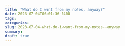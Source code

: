 ```yaml
---
title: "What do I want from my notes, anyway?"
date: 2023-07-04T06:01:36-0400
tags: 
categories: 
slug: 2023-07-04-what-do-i-want-from-my-notes--anyway
summary:
draft: true
---
```




